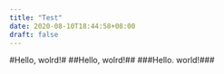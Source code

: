 ```yaml
---
title: "Test"
date: 2020-08-10T18:44:58+08:00
draft: false
---
```

#Hello, wolrd!#
##Hello, wolrd!##
###Hello. world!###
